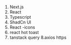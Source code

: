 1. Next.js
2. React
3. Typescript
4. ShadCn UI
5. React -icons
6. react hot toast
7. tanstack query
8.axios https
